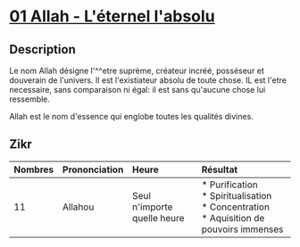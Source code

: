 # [01 Allah - L'éternel l'absolu](readme.md)

## Description

Le nom Allah désigne l'^^etre suprème, créateur incréé, posséseur et douverain de l'univers. Il est l'existiateur absolu de toute chose. IL est l'etre necessaire, sans comparaison ni égal: il est sans qu'aucune chose lui ressemble.

Allah est le nom d'essence qui englobe toutes les qualités divines.

## Zikr

| Nombres | Prononciation | Heure | Résultat |
| :-- | :-- | :-- | :-- |
| 11 | Allahou | Seul n'importe quelle heure | * Purification <br> * Spiritualisation <br> * Concentration <br> * Aquisition de pouvoirs immenses |